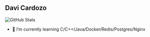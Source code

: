 ## Davi Cardozo

![GitHub Stats](https://github-readme-stats.vercel.app/api?username=Davi0805&theme=prussian&show_icons=true&hide_border=true&count_private=true)

- 🌱 I’m currently learning C/C++/Java/Docker/Redis/Postgres/Nginx

